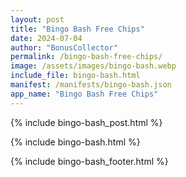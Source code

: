 ```yaml
---
layout: post
title: "Bingo Bash Free Chips"
date: 2024-07-04
author: "BonusCollector"
permalink: /bingo-bash-free-chips/
image: /assets/images/bingo-bash.webp
include_file: bingo-bash.html
manifest: /manifests/bingo-bash.json
app_name: "Bingo Bash Free Chips"
---
```


{% include bingo-bash_post.html %}

{% include bingo-bash.html %}

{% include bingo-bash_footer.html %}